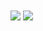 <div>
<img align="center" src="https://github-readme-stats.vercel.app/api?username=Graeme22&show_icons=true&count_private=true&include_all_commits=true&theme=buefy&hide_border=true" />
<img align="center" src="https://github-readme-stats.vercel.app/api/top-langs/?username=Graeme22&langs_count=8&hide=html,jupyter%20notebook,ruby,vim%20script&layout=compact&theme=buefy&hide_border=true" />
</div>
